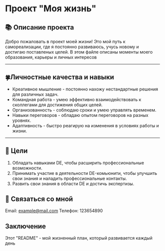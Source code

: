 # Проект "Моя жизнь"
## 📚 Описание проекта

Добро пожаловать в проект моей жизни! Это мой путь к самореализации, где я постоянно развиваюсь, учусь новому и достигаю поставленых целей. В этом файле описаны моменты моего образования, карьеры и личных интересов
________________________________________________________________________________________________________________________________________
## 🍀Личностные качества и навыки
* Креативное мышление - постоянно нахожу нестандартные решения для различных задач.
* Командная работа - умею эффективно взаимодействовать к сколлегами для достижения общих целей.
* Организованность - соблюдаю сроки и умею управлять временем.
* Навыки переговоров - обладаю опытом переговоров на разных уровнях.
* Адаптивность - быстро реагирую на изменения в условиях работы и жизни.
________________________________________________________________________________________________________________________________________
## 🎯 Цели
1. Обладать навыками DE, чтобы расширить профессиональные возможности.
2. Принимать участие в деятельности DE-комьюнити, чтобы улучшить свои знания и наладить профессиональные контакты.
3. Развить свои знания в области DE и достичь экспертизы.
## 🤝 Связаться со мной
Email: example@mail.com
Телефон: 123654890
## Заключение
Этот "README" - мой жизненный план, который развивается каждый день